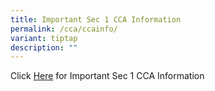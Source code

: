 ```yaml
---
title: Important Sec 1 CCA Information
permalink: /cca/ccainfo/
variant: tiptap
description: ""
---
```

<p>Click <a href="/files/Sec_1_CCA_Information_120124.pdf" rel="noopener noreferrer nofollow" target="_blank">Here</a> for
Important Sec 1 CCA Information</p>